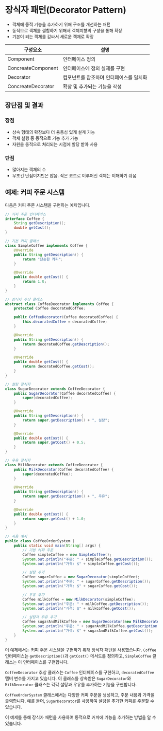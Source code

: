 # 장식자 패턴(Decorator Pattern)
- 객체에 동적 기능을 추가하기 위해 구조를 개선하는 패턴
- 동적으로 객체를 결합하기 위해서 객체지향의 구성을 통해 확장
- 기본이 되는 객체를 감싸서 새로운 객체로 확장

|구성요소 | 설명|
| --- | --- |
|Component | 인터페이스 정의 |
|ConcreateComponent | 인터페이스에 정의 실제를 구현 |
|Decorator | 컴포넌트를 참조하며 인터페이스를 일치화 |
|ConcreateDecorator | 확장 및 추가되는 기능을 작성 |

## 장단점 및 결과
### 장점
- 상속 형태의 확장보다 더 융통성 있게 설계 가능
- 객체 실행 중 동적으로 기능 추가 가능
- 자원을 동적으로 처리되는 시점에 할당 받아 사용

### 단점
- 많아지는 객체의 수
- 무조건 단점이지만은 않음. 작은 코드로 이루어진 객체는 이해하기 쉬움

## 예제: 커피 주문 시스템

다음은 커피 주문 시스템을 구현하는 예제입니다.

```java
// 커피 주문 인터페이스
interface Coffee {
    String getDescription();
    double getCost();
}

// 기본 커피 클래스
class SimpleCoffee implements Coffee {
    @Override
    public String getDescription() {
        return "단순한 커피";
    }

    @Override
    public double getCost() {
        return 1.0;
    }
}

// 장식자 추상 클래스
abstract class CoffeeDecorator implements Coffee {
    protected Coffee decoratedCoffee;

    public CoffeeDecorator(Coffee decoratedCoffee) {
        this.decoratedCoffee = decoratedCoffee;
    }

    @Override
    public String getDescription() {
        return decoratedCoffee.getDescription();
    }

    @Override
    public double getCost() {
        return decoratedCoffee.getCost();
    }
}

// 설탕 장식자
class SugarDecorator extends CoffeeDecorator {
    public SugarDecorator(Coffee decoratedCoffee) {
        super(decoratedCoffee);
    }

    @Override
    public String getDescription() {
        return super.getDescription() + ", 설탕";
    }

    @Override
    public double getCost() {
        return super.getCost() + 0.5;
    }
}

// 우유 장식자
class MilkDecorator extends CoffeeDecorator {
    public MilkDecorator(Coffee decoratedCoffee) {
        super(decoratedCoffee);
    }

    @Override
    public String getDescription() {
        return super.getDescription() + ", 우유";
    }

    @Override
    public double getCost() {
        return super.getCost() + 1.0;
    }
}

// 사용 예시
public class CoffeeOrderSystem {
    public static void main(String[] args) {
        // 기본 커피 주문
        Coffee simpleCoffee = new SimpleCoffee();
        System.out.println("주문: " + simpleCoffee.getDescription());
        System.out.println("가격: $" + simpleCoffee.getCost());

        // 설탕 추가
        Coffee sugarCoffee = new SugarDecorator(simpleCoffee);
        System.out.println("주문: " + sugarCoffee.getDescription());
        System.out.println("가격: $" + sugarCoffee.getCost());

        // 우유 추가
        Coffee milkCoffee = new MilkDecorator(simpleCoffee);
        System.out.println("주문: " + milkCoffee.getDescription());
        System.out.println("가격: $" + milkCoffee.getCost());

        // 설탕과 우유 추가
        Coffee sugarAndMilkCoffee = new SugarDecorator(new MilkDecorator(simpleCoffee));
        System.out.println("주문: " + sugarAndMilkCoffee.getDescription());
        System.out.println("가격: $" + sugarAndMilkCoffee.getCost());
    }
}
```

이 예제에서는 커피 주문 시스템을 구현하기 위해 장식자 패턴을 사용했습니다. `Coffee` 인터페이스는 `getDescription()`과 `getCost()` 메서드를 정의하고, `SimpleCoffee` 클래스는 이 인터페이스를 구현합니다. 

`CoffeeDecorator` 추상 클래스는 `Coffee` 인터페이스를 구현하고, `decoratedCoffee` 멤버 변수를 가지고 있습니다. 이 클래스를 상속받은 `SugarDecorator`와 `MilkDecorator` 클래스는 각각 설탕과 우유를 추가하는 기능을 구현합니다.

`CoffeeOrderSystem` 클래스에서는 다양한 커피 주문을 생성하고, 주문 내용과 가격을 출력합니다. 예를 들어, `SugarDecorator`를 사용하여 설탕을 추가한 커피를 주문할 수 있습니다.

이 예제를 통해 장식자 패턴을 사용하여 동적으로 커피에 기능을 추가하는 방법을 알 수 있습니다.

